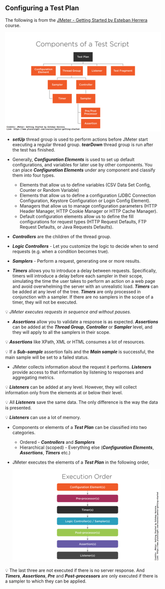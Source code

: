 ## Configuring a Test Plan

The following is from the [JMeter - Getting Started by Esteban Herrera](https://www.pluralsight.com/courses/jmeter-getting-started) course.

![components_of_a_test_script.png](./images/components_of_a_test_script.png)

- **_setUp_** thread group is used to perform actions before JMeter start executing a regular thread group. **_tearDown_** thread group is run after the test has finished.

- Generally, **_Configuration Elements_** is used to set up default configurations, and variables for later use by other components. You can place **_Configuration Elements_** under any component and classify them into four types.

  - Elements that allow us to define variables (CSV Data Set Config, Counter or Random Variable)
  - Elements that allow us to define a configuration (JDBC Connection Configuration, Keystore Configuration or Login Config Element).
  - Managers that allow us to manage configuration parameters (HTTP Header Manager, HTTP Cookie Manager or HTTP Cache Manager).
  - Default configuration elements allow us to define the fill configurations for request types (HTTP Request Defaults, FTP Request Defaults, or Java Requests Defaults).

- **_Controllers_** are the children of the thread group.

- **_Logic Controllers_** - Let you customize the logic to decide when to send requests (e.g. when a condition becomes true).

- **_Samplers_** - Perform a request, generating one or more results.

- **_Timers_** allows you to introduce a delay between requests. Specifically, timers will introduce a delay before each sampler in their scope, simulating the time the user takes to perform an action on a web page and avoid overwhelming the server with an unrealistic load. **_Timers_** can be added at any level of the tree. **_Timers_** are only processed in conjunction with a sampler. If there are no samplers in the scope of a timer, they will not be executed.

💡 _JMeter executes requests in sequence and without pauses._

- **_Assertions_** allow you to validate a response is as expected. **_Assertions_** can be added at the **_Thread Group_**, **_Controller_** or **_Sampler_** level, and they will apply to all the samplers in their scope.

💡 **_Assertions_** like XPath, XML or HTML consumes a lot of resources.

💡 If a **_Sub-sample_** assertion fails and the **_Main sample_** is successful, the main sample will be set to a failed status.

- JMeter collects information about the request it performs. _**Listeners**_ provide access to that information by listening to responses and aggregating metrics.

💡 **_Listeners_** can be added at any level. However, they will collect information only from the elements at or below their level.

💡 All **_Listeners_** save the same data. The only difference is the way the data is presented.

💡 **_Listeners_** can use a lot of memory.

- Components or elements of a **_Test Plan_** can be classified into two categories.

  - Ordered - **_Controllers_** and **_Samplers_**
  - Hierarchical (scoped) - Everything else (**_Configuration Elements_**, **_Assertions_**, **_Timers_** etc.)

- JMeter executes the elements of a **_Test Plan_** in the following order,

    ![execution_order_of_elements_in_a_test_plan.png](./images/execution_order_of_elements_in_a_test_plan.png)

💡 The last three are not executed if there is no server response. And **_Timers_**, **_Assertions_**, **_Pre_** and **_Post-processors_** are only executed if there is a sampler to which they can be applied.
